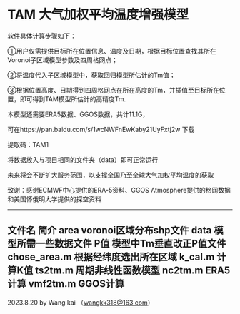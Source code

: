 # TAM 大气加权平均温度增强模型

软件具体计算步骤如下：

①用户仅需提供目标所在位置信息、温度及日期，根据目标位置查找其所在Voronoi子区域模型参数及四周格网点；

②将温度代入子区域模型中，获取回归模型所估计的Tm值；

③根据位置高度、日期得到四周格网点在所在高度的Tm，并插值至目标所在位置，即可得到TAM模型所估计的高精度Tm.

本模型还需要ERA5数据、GGOS数据，共计11.1G，

可在https://pan.baidu.com/s/1wcNWFnEwKaby21UyFxtj2w 下载

提取码：TAM1 

将数据放入与项目相同的文件夹（data）即可正常运行

未来将会不断扩大服务范围，以支撑全国乃至全球大气加权平均温度的获取

致谢：感谢ECMWF中心提供的ERA-5资料、GGOS Atmosphere提供的格网数据和美国怀俄明大学提供的探空资料




----------------------------------------------------
文件名                          简介
area                    voronoi区域分布shp文件
data                     模型所需一些数据文件
P值                     模型中Tm垂直改正P值文件
chose_area.m            根据经纬度选出所在区域
k_cal.m                       计算K值
ts2tm.m                 周期非线性函数模型
nc2tm.m                      ERA5计算
vmf2tm.m                     GGOS计算
----------------------------------------------------


2023.8.20
by  Wang kai  （wangkk318@163.com）
